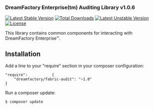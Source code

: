 ### DreamFactory Enterprise(tm) Auditing Library v1.0.6

[![Latest Stable Version](https://poser.pugx.org/dreamfactory/fabric-audit/v/stable.svg)](https://packagist.org/packages/dreamfactory/fabric-audit) [![Total Downloads](https://poser.pugx.org/dreamfactory/fabric-audit/downloads.svg)](https://packagist.org/packages/dreamfactory/fabric-audit) [![Latest Unstable Version](https://poser.pugx.org/dreamfactory/fabric-audit/v/unstable.svg)](https://packagist.org/packages/dreamfactory/fabric-audit) [![License](https://poser.pugx.org/dreamfactory/fabric-audit/license.svg)](https://packagist.org/packages/dreamfactory/fabric-audit)

This library contains common components for interacting with DreamFactory Enterprise&trade;.

## Installation

Add a line to your "require" section in your composer configuration:

	"require":           {
		"dreamfactory/fabric-audit": "~1.0"
	}

Run a composer update:

    $ composer update


